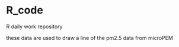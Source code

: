 # R_code
R daily work repository

these data are used to draw a line of the pm2.5 data from microPEM

